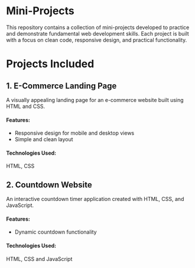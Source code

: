 # Mini-Projects
This repository contains a collection of mini-projects developed to practice and demonstrate fundamental web development skills.
Each project is built with a focus on clean code, responsive design, and practical functionality.
# Projects Included
<b><h2>1. E-Commerce Landing Page</h2></b>
A visually appealing landing page for an e-commerce website built using HTML and CSS.

<h4>Features:</h4>
<ul>
  <li>Responsive design for mobile and desktop views</li>
  <li>Simple and clean layout</li>
</ul>
<h4>Technologies Used: </h4>
HTML, 
CSS
<b><h2>2. Countdown Website</h2></b>  
An interactive countdown timer application created with HTML, CSS, and JavaScript.

<h4>Features:</h4>  
<ul><li>Dynamic countdown functionality</li> </ul>  
<h4>Technologies Used:</h4>
HTML,
CSS and 
JavaScript
